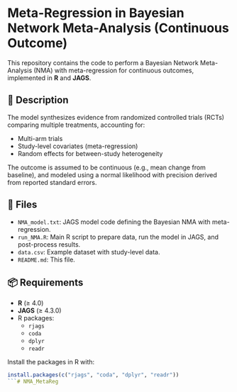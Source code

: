 # Meta-Regression in Bayesian Network Meta-Analysis (Continuous Outcome)

This repository contains the code to perform a Bayesian Network Meta-Analysis (NMA) with meta-regression for continuous outcomes, implemented in **R** and **JAGS**.

## 🧠 Description

The model synthesizes evidence from randomized controlled trials (RCTs) comparing multiple treatments, accounting for:

- Multi-arm trials
- Study-level covariates (meta-regression)
- Random effects for between-study heterogeneity

The outcome is assumed to be continuous (e.g., mean change from baseline), and modeled using a normal likelihood with precision derived from reported standard errors.

## 📁 Files

- `NMA_model.txt`: JAGS model code defining the Bayesian NMA with meta-regression.
- `run_NMA.R`: Main R script to prepare data, run the model in JAGS, and post-process results.
- `data.csv`: Example dataset with study-level data.
- `README.md`: This file.

## 📦 Requirements

- **R** (≥ 4.0)
- **JAGS** (≥ 4.3.0)
- R packages:
  - `rjags`
  - `coda`
  - `dplyr`
  - `readr`

Install the packages in R with:

```r
install.packages(c("rjags", "coda", "dplyr", "readr"))
```# NMA_MetaReg
